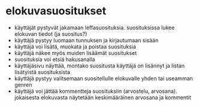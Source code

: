 # elokuvasuositukset

- käyttäjät pystyvät jakamaan leffasuosituksia. suosituksissa lukee elokuvan tiedot (ja suositus?)
- käyttäjä pystyy luomaan tunnuksen ja kirjautumaan sisään
- käyttäjä voi lisätä, muokata ja poistaa suosituksia
- käyttäjä näkee myös muiden lisäämät suositukset
- suosituksia voi etsiä hakusanalla
- käyttäjäsivu näyttää, montako suositusta käyttäjä on lisännyt ja listan lisätyistä suosituksista
- käyttäjä pystyy valitsemaan suositellulle elokuvalle yhden tai useamman genren 
- käyttäjä voi jättää kommentteja suosituksiin (arvostelu, arvosana). jokaisesta elokuvasta näytetään keskimääräinen   arvosana ja kommentit

